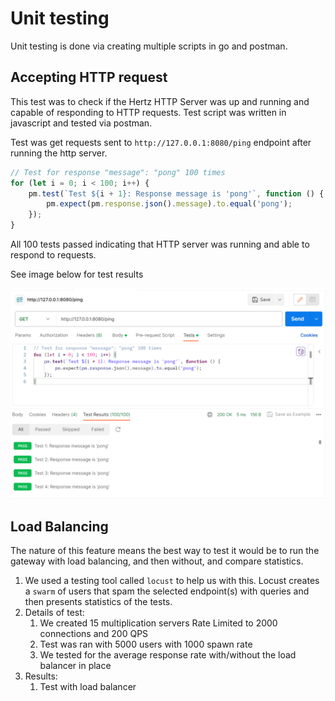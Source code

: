 # Unit testing

Unit testing is done via creating multiple scripts in go and postman. 

## Accepting HTTP request 

This test was to check if the Hertz HTTP Server was up and running and capable of responding to HTTP requests. Test script was written in javascript and tested via postman. 

Test was get requests sent to `http://127.0.0.1:8080/ping` endpoint after running the http server.

```javascript
// Test for response "message": "pong" 100 times
for (let i = 0; i < 100; i++) {
    pm.test(`Test ${i + 1}: Response message is 'pong'`, function () {
        pm.expect(pm.response.json().message).to.equal('pong');
    });
}
```

All 100 tests passed indicating that HTTP server was running and able to respond to requests. 

See image below for test results

![Postman results](Script-testing\images\postman-test.png)

## Load Balancing

The nature of this feature means the best way to test it would be to run the gateway with load balancing, and then without, and compare statistics. 

1. We used a testing tool called `locust` to help us with this. Locust creates a `swarm` of users that spam the selected endpoint(s) with queries and then presents statistics of the tests. 
2. Details of test:
    1. We created 15 multiplication servers Rate Limited to 2000 connections and 200 QPS
    2. Test was ran with 5000 users with 1000 spawn rate
    3. We tested for the average response rate with/without the load balancer in place 
3. Results:
    1. Test with load balancer
